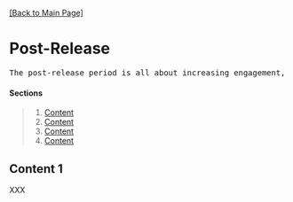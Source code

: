 [[Back to Main Page]](README.md)

# Post-Release

<pre>
The post-release period is all about increasing engagement, and working on updates and improvements. Depending on the game, additional content may be created.
</pre>

#### Sections
> 1. [Content](#)
> 2. [Content](#)
> 3. [Content](#)
> 4. [Content](#)

<a name="content-1"></a>
## Content 1

XXX